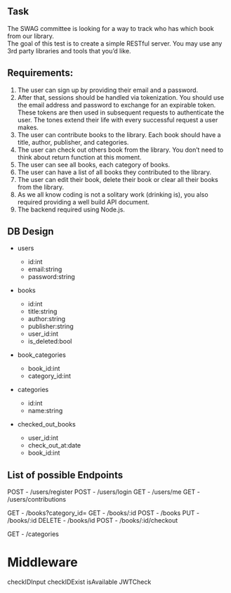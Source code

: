 ## Task
The SWAG committee is looking for a way to track who has which book from our library.  
The goal of this test is to create a simple RESTful server. You may use any 3rd party libraries and tools that you’d like. 

## Requirements: 
1. The user can sign up by providing their email and a password. 
2. After that, sessions should be handled via tokenization. You should use the email address and password to exchange for an expirable token. These tokens are then used in subsequent requests to authenticate the user. The tones extend their life with every successful request a user makes.
3. The user can contribute books to the library. Each book should have a title, author, publisher, and categories. 
4. The user can check out others book from the library. You don’t need to think about return function at this moment. 
5. The user can see all books, each category of books.
6. The user can have a list of all books they contributed to the library. 
7. The user can edit their book, delete their book or clear all their books from the library. 
8. As we all know coding is not a solitary work (drinking is), you also required providing a well build API document. 
9. The backend required using Node.js.

## DB Design
- users
    - id:int
    - email:string
    - password:string

- books
    - id:int
    - title:string
    - author:string
    - publisher:string
    - user_id:int
    - is_deleted:bool

- book_categories
    - book_id:int
    - category_id:int

- categories
    - id:int
    - name:string

- checked_out_books
    - user_id:int
    - check_out_at:date
    - book_id:int

## List of possible Endpoints
POST - /users/register
POST - /users/login
GET  - /users/me
GET  - /users/contributions

GET  - /books?category_id=
GET  - /books/:id
POST - /books
PUT  - /books/:id
DELETE - /books/id
POST  - /books/:id/checkout

GET  - /categories

# Middleware
checkIDInput
checkIDExist
isAvailable
JWTCheck